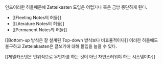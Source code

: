 인드이러한 허들때문에 Zettelkasten 도입은 어렵거나 혹은 금방 중단하게 된다.

- [[Fleeting Notes의 허들]]
- [[Literature Notes의 허들]]
- [[Permanent Notes의 허들]]



[[Bottom-up 방식은 잘 설계된 Top-down 방식보다 비효율적이다]]
이러한 허들에도 불구하고 Zettelakasten은 글쓰기에 대해 몰입을 늘릴 수 있다. 

[[제텔카스텐은 인위적으로 무언가를 하는 것이 아닌 자연스러워야 하는 시스템이다]]